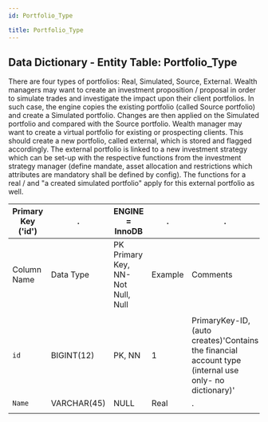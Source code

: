 ```yaml
---
id: Portfolio_Type

title: Portfolio_Type
---
```


## Data Dictionary - Entity Table: Portfolio_Type

There are four types of portfolios: Real, Simulated, Source, External. 
Wealth managers may want to create an investment proposition / proposal in order to simulate trades and investigate the impact 
upon their client portfolios. In such case, the engine copies the existing portfolio (called Source portfolio)
 and create a Simulated portfolio. Changes are then applied on the Simulated portfolio and compared with the Source portfolio.
 Wealth manager may want to create a virtual portfolio for existing or prospecting clients. This should create a new portfolio, 
 called external, which is stored and flagged accordingly. The external portfolio is linked to a new investment strategy 
 which can be set-up with the respective functions from the investment strategy manager 
 (define mandate, asset allocation and restrictions which attributes are mandatory shall be defined by config). 
 The functions for a real / and "a created simulated portfolio" apply for this external portfolio as well. 
 

| Primary Key ('id')|.|ENGINE = InnoDB|.|.|
|---|---|---|---|---|
|Column Name|Data Type|PK Primary Key, NN-Not Null, Null|Example|Comments|
||
|`id`|BIGINT(12)|PK, NN|1|PrimaryKey-ID,(auto creates)'Contains the financial account type (internal use only- no dictionary)'|
|`Name`|VARCHAR(45)|NULL|Real|.|
||
